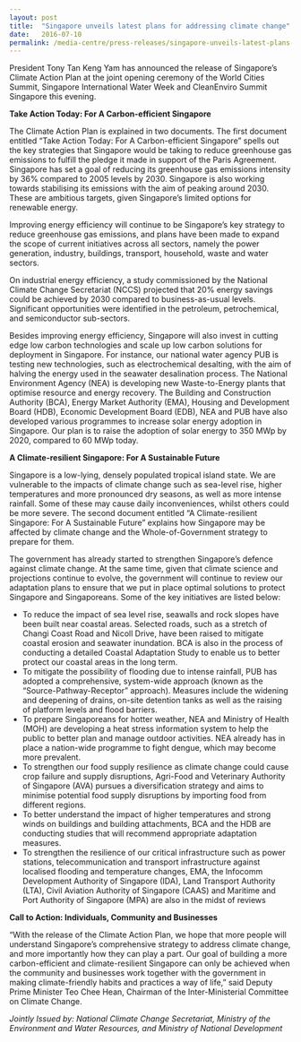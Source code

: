 ```yaml
---
layout: post
title:  "Singapore unveils latest plans for addressing climate change"
date:   2016-07-10
permalink: /media-centre/press-releases/singapore-unveils-latest-plans-for-addressing-climate-change/
---
```


President Tony Tan Keng Yam has announced the release of Singapore’s Climate Action Plan at the joint opening ceremony of the World Cities Summit, Singapore International Water Week and CleanEnviro Summit Singapore this evening.

**Take Action Today: For A Carbon-efficient Singapore**

The Climate Action Plan is explained in two documents. The first document entitled “Take Action Today: For A Carbon-efficient Singapore” spells out the key strategies that Singapore would be taking to reduce greenhouse gas emissions to fulfill the pledge it made in support of the Paris Agreement. Singapore has set a goal of reducing its greenhouse gas emissions intensity by 36% compared to 2005 levels by 2030. Singapore is also working towards stabilising its emissions with the aim of peaking around 2030. These are ambitious targets, given Singapore’s limited options for renewable energy.

Improving energy efficiency will continue to be Singapore’s key strategy to reduce greenhouse gas emissions, and plans have been made to expand the scope of current initiatives across all sectors, namely the power generation, industry, buildings, transport, household, waste and water sectors.

On industrial energy efficiency, a study commissioned by the National Climate Change Secretariat (NCCS) projected that 20% energy savings could be achieved by 2030 compared to business-as-usual levels. Significant opportunities were identified in the petroleum, petrochemical, and semiconductor sub-sectors.

Besides improving energy efficiency, Singapore will also invest in cutting edge low carbon technologies and scale up low carbon solutions for deployment in Singapore. For instance, our national water agency PUB is testing new technologies, such as electrochemical desalting, with the aim of halving the energy used in the seawater desalination process. The National Environment Agency (NEA) is developing new Waste-to-Energy plants that optimise resource and energy recovery. The Building and Construction Authority (BCA), Energy Market Authority (EMA), Housing and Development Board (HDB), Economic Development Board (EDB), NEA and PUB have also developed various programmes to increase solar energy adoption in Singapore. Our plan is to raise the adoption of solar energy to 350 MWp by 2020, compared to 60 MWp today.

**A Climate-resilient Singapore: For A Sustainable Future**

Singapore is a low-lying, densely populated tropical island state. We are vulnerable to the impacts of climate change such as sea-level rise, higher temperatures and more pronounced dry seasons, as well as more intense rainfall. Some of these may cause daily inconveniences, whilst others could be more severe. The second document entitled “A Climate-resilient Singapore: For A Sustainable Future” explains how Singapore may be affected by climate change and the Whole-of-Government strategy to prepare for them.

The government has already started to strengthen Singapore’s defence against climate change. At the same time, given that climate science and projections continue to evolve, the government will continue to review our adaptation plans to ensure that we put in place optimal solutions to protect Singapore and Singaporeans. Some of the key initiatives are listed below:

* To reduce the impact of sea level rise, seawalls and rock slopes have been built near coastal areas. Selected roads, such as a stretch of Changi Coast Road and Nicoll Drive, have been raised to mitigate coastal erosion and seawater inundation. BCA is also in the process of conducting a detailed Coastal Adaptation Study to enable us to better protect our coastal areas in the long term.
* To mitigate the possibility of flooding due to intense rainfall, PUB has adopted a comprehensive, system-wide approach (known as the “Source-Pathway-Receptor” approach). Measures include the widening and deepening of drains, on-site detention tanks as well as the raising of platform levels and flood barriers.
* To prepare Singaporeans for hotter weather, NEA and Ministry of Health (MOH) are developing a heat stress information system to help the public to better plan and manage outdoor activities. NEA already has in place a nation-wide programme to fight dengue, which may become more prevalent.
* To strengthen our food supply resilience as climate change could cause crop failure and supply disruptions, Agri-Food and Veterinary Authority of Singapore (AVA) pursues a diversification strategy and aims to minimise potential food supply disruptions by importing food from different regions.
* To better understand the impact of higher temperatures and strong winds on buildings and building attachments, BCA and the HDB are conducting studies that will recommend appropriate adaptation measures.
* To strengthen the resilience of our critical infrastructure such as power stations, telecommunication and transport infrastructure against localised flooding and temperature changes, EMA, the Infocomm Development Authority of Singapore (IDA), Land Transport Authority (LTA), Civil Aviation Authority of Singapore (CAAS) and Maritime and Port Authority of Singapore (MPA) are also in the midst of reviews  

**Call to Action: Individuals, Community and Businesses**

“With the release of the Climate Action Plan, we hope that more people will understand Singapore’s comprehensive strategy to address climate change, and more importantly how they can play a part. Our goal of building a more carbon-efficient and climate-resilient Singapore can only be achieved when the community and businesses work together with the government in making climate-friendly habits and practices a way of life,” said Deputy Prime Minister Teo Chee Hean, Chairman of the Inter-Ministerial Committee on Climate Change.

_Jointly Issued by: National Climate Change Secretariat, Ministry of the Environment and Water Resources, and Ministry of National Development_

